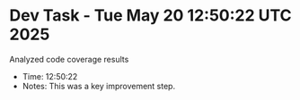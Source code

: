 # Dev Task - Tue May 20 12:50:22 UTC 2025
Analyzed code coverage results
- Time: 12:50:22
- Notes: This was a key improvement step.
